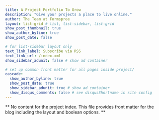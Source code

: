 ```yaml
---
title: A Project Portfolio To Grow
description: "Give your projects a place to live online."
author: The Team at Formspree
layout: list-grid # list, list-sidebar, list-grid
show_post_thumbnail: true
show_author_byline: true
show_post_date: false

# for list-sidebar layout only
text_link_label: Subscribe via RSS
text_link_url: /index.xml
show_sidebar_adunit: false # show ad container

# set up common front matter for all pages inside project/
cascade:    
  show_author_byline: true
  show_post_date: true
  show_sidebar_adunit: true # show ad container
  show_disqus_comments: false # see disqusShortname in site config
---
```


** No content for the project index. This file provides front matter for the blog including the layout and boolean options. **
